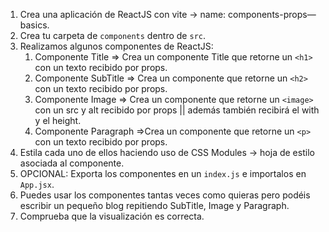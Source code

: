 1. Crea una aplicación de ReactJS con vite → name: components-props—basics.
2. Crea tu carpeta de `components` dentro de `src`.
3. Realizamos algunos componentes de ReactJS:
   1. Componente Title ⇒ Crea un componente Title que retorne un `<h1>` con un texto recibido por props.
   2. Componente SubTitle ⇒ Crea un componente que retorne un `<h2>` con un texto recibido por props.
   3. Componente Image ⇒ Crea un componente que retorne un `<image>` con un src y alt recibido por props || además también recibirá el with y el height.
   4. Componente Paragraph ⇒Crea un componente que retorne un `<p>` con un texto recibido por props.
4. Estila cada uno de ellos haciendo uso de CSS Modules → hoja de estilo asociada al componente.
5. OPCIONAL: Exporta los componentes en un `index.js` e importalos en `App.jsx`.
6. Puedes usar los componentes tantas veces como quieras pero podéis escribir un pequeño blog repitiendo SubTitle, Image y Paragraph.
7. Comprueba que la visualización es correcta.
